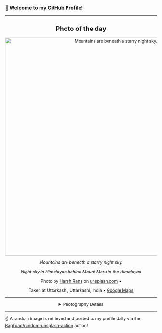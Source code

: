 ### 👋 Welcome to my GitHub Profile!

----
<div align="center">

## Photo of the day
  
  <a href="https://unsplash.com/photos/mountains-are-beneath-a-starry-night-sky-tO4y90Qhoq0"><img width="720" src="https://images.unsplash.com/photo-1750166942048-9a51da2bcefd?crop=entropy&cs=tinysrgb&fit=max&fm=jpg&ixid=M3w1OTQ0OTd8MHwxfHJhbmRvbXx8fHx8fHx8fDE3NTE2MDk0NzZ8&ixlib=rb-4.1.0&q=80&w=1080" alt="Mountains are beneath a starry night sky."></a>
  
  <em>Mountains are beneath a starry night sky.</em>
  
  <em>Night sky in Himalayas behind Mount Meru in the Himalayas</em>

  Photo by [Harsh Rana](null) on [unsplash.com](https://unsplash.com/) • 
  
  Taken at Uttarkashi, Uttarkashi, India • [Google Maps](https://www.google.com/maps/search/?api=1&query=30.730807,78.444384)
  
  ---
  
<details>
<summary>Photography Details</summary>
  
| Parameter     | Value |
| ------------- | ----- |
| Camera Model  | null |
| Exposure Time | null |
| Aperture      | null |
| Focal Length  | null |
| ISO           | null |
| Location      | Uttarkashi, Uttarkashi, India (India) |
| Coordinates   | Latitude 30.730807, Longitude 78.444384 |

</details>

</div>

----

☝️ A random image is retrieved and posted to my profile daily via the [BagToad/random-unsplash-action](https://github.com/BagToad/random-unsplash-action) action!

